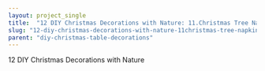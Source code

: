 ```yaml
---
layout: project_single
title:  "12 DIY Christmas Decorations with Nature: 11.Christmas Tree Napkins"
slug: "12-diy-christmas-decorations-with-nature-11christmas-tree-napkins"
parent: "diy-christmas-table-decorations"
---
```

12 DIY Christmas Decorations with Nature